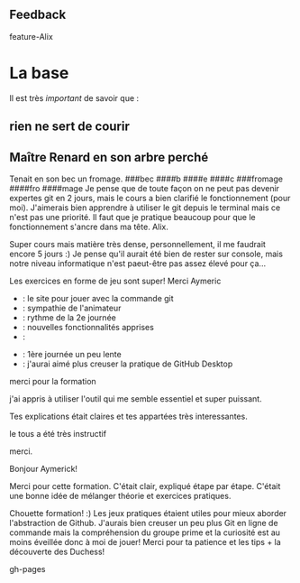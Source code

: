 ## Feedback
 feature-Alix
# La base
Il est très *important* de savoir que :
## rien ne sert de courir
## Maître Renard en son arbre perché
Tenait en son bec un fromage.
###bec
####b
####e
####c
###fromage
####fro
####mage
Je pense que de toute façon on ne peut pas devenir expertes git en 2 jours, mais le cours a bien clarifié le fonctionnement (pour moi). J'aimerais bien apprendre à utiliser le git depuis le terminal mais ce n'est pas une priorité. Il faut que je pratique beaucoup pour que le fonctionnement s'ancre dans ma tête.
Alix.

Super cours mais matière très dense, personnellement, il me faudrait encore 5 jours :)
Je pense qu'il aurait été bien de rester sur console, mais notre niveau informatique n'est paeut-être pas assez élevé pour ça...

Les exercices en forme de jeu sont super!
Merci Aymeric

<!-- CHARLOTTE -->
+ : le site pour jouer avec la commande git
+ : sympathie de l'animateur
+ : rythme de la 2e journée
+ : nouvelles fonctionnalités apprises
+ :

- : 1ère journée un peu lente
- : j'aurai aimé plus creuser la pratique de GitHub Desktop

merci  pour la formation 

j'ai appris à utiliser l'outil qui me semble essentiel et super puissant.

Tes explications était claires et tes appartées très interessantes.

le tous a été très instructif

merci.

<!--Delphine-->

Bonjour Aymerick!

Merci pour cette formation.
C'était clair, expliqué étape par étape. C'était une bonne idée de mélanger théorie et exercices pratiques.

<!--Sarah-->
Chouette formation! :)
Les jeux pratiques étaient utiles pour mieux aborder l'abstraction de Github. 
J'aurais bien creuser un peu plus Git en ligne de commande mais la compréhension du groupe prime et la curiosité est au moins éveillée donc à moi de jouer! 
Merci pour ta patience et les tips + la découverte des Duchess! 


gh-pages

